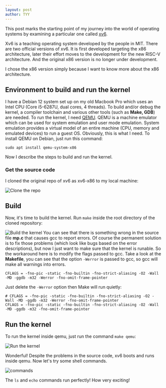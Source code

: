 ```yaml
---
layout: post
author: TYY
---
```


This post marks the starting point of my journey into the world of operating
systems by examining a particular one called [xv6](https://github.com/mit-pdos/xv6-public).

Xv6 is a teaching operating system developed by the people in MIT.
There are two official versions of xv6. It is first developed targeting the x86
architecture, later their effort moves to the development for the new RISC-V
architecture. And the original x86 version is no longer under development.

I chose the x86 version simply because I want to know more about the x86
architecture.

## Environment to build and run the kernel
I have a Debian 12 system set up on my old Macbook Pro which uses an Intel CPU
(Core i5-6287U, dual cores, 4 threads). To build and/or debug the kernel, a
compiler toolchain and various other tools (such as **Make, GDB**) are needed.
To run the kernel, I need [QEMU](https://www.qemu.org/docs/master/about/index.html).
QEMU is a machine emulator which can be used for system emulation and user mode
emulation. System emulation provides a virtual model of an entire machine
(CPU, memory and emulated devices) to run a guest OS. Obviously, this is what I
need. To install QEMU on Debian, just run this command: 
```
sudo apt install qemu-system-x86
```

Now I describe the steps to build and run the kernel.

### Get the source code
I cloned the original repo of xv6 as xv6-x86 to my local machine:

![Clone the repo](images/clone.png)

## Build
Now, it's time to build the kernel. Run `make` inside the root directory of
the cloned repository:

![Build the kernel](images/build.png)
You can see that there is something wrong in the source file **mp.c** that
causes gcc to report errors. Of course the permanent solution is to fix those
problems (which look like bugs based on the error descriptions), but now I
just want to make sure that the kernel is runable. So the workaround here is to
modify the flags passed to gcc. Take a look at the **Makefile**, you can see
that the option `-Werror` is passed to gcc, so gcc will make all warnings into
errors. 
```
CFLAGS = -fno-pic -static -fno-builtin -fno-strict-aliasing -O2 -Wall -MD -ggdb -m32 -Werror -fno-omit-frame-pointer
```
Just delete the `-Werror` option then Make will run quietly:
```
# CFLAGS = -fno-pic -static -fno-builtin -fno-strict-aliasing -O2 -Wall -MD -ggdb -m32 -Werror -fno-omit-frame-pointer
CFLAGS = -fno-pic -static -fno-builtin -fno-strict-aliasing -O2 -Wall -MD -ggdb -m32 -fno-omit-frame-pointer
```

## Run the kernel
To run the kernel inside qemu, just run the command `make qemu`:

![Run the kernel](images/qemu.png)

Wonderful! Despite the problems in the source code, xv6 boots and runs inside
qemu. Now let's try some shell commands.

![commands](images/commands.png)

The `ls` and `echo` commands run perfectly! How very exciting!
